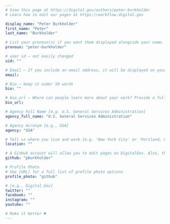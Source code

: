 ```yaml
---
# View this page at https://digital.gov/authors/peter-burkholder
# Learn how to edit our pages at https://workflow.digital.gov

display_name: "Peter Burkholder"
first_name: "Peter"
last_name: "Burkholder"

# List your pronoun(s) if you want them displayed alongside your name. If blank, we'll use just your name. Learn more http://mypronouns.org
pronoun: "peter-burkholder"

# user id — not easily changed
uid: ""

# Email — If you include an email address, it will be displayed on your profile page
email:

# Bio — keep it under 50 words
bio: ""

# bio_url — Where can people learn more about your work? Provide a full URL [e.g. 'https://www.example.gov/']
bio_url:

# Agency Full Name [e.g. U.S. General Services Administration]
agency_full_name: "U.S. General Services Administration"

# Agency Acronym [e.g., GSA]
agency: "GSA"

# Tell us where you live and work [e.g. 'New York City' or 'Portland, OR']
location: ""

# A GitHub account will allow you to edit pages on DigitalGov. Also, the image used in your GitHub account can be used to populate your digital.gov profile photo. Learn more about getting a Github account at [URL]
github: "pburkholder"

# Profile Photo
# See [URL] for a full list of profile photo options
profile_photo: "github"

# [e.g., Digital_Gov]
twitter: ""
facebook: ""
instagram: ""
youtube: ""

# Make it better ♥
---
```

